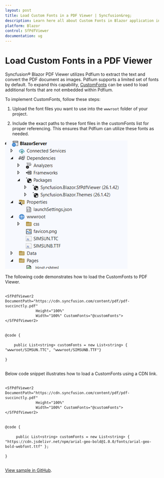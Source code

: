 ```yaml
---
layout: post
title: Load Custom Fonts in a PDF Viewer | Syncfusion&reg;
description: Learn here all about Custom Fonts in Blazor application in Syncfusion&reg; Blazor SfPdfViewer component and more.
platform: Blazor
control: SfPdfViewer
documentation: ug
---
```


# Load Custom Fonts in a PDF Viewer

Syncfusion&reg; Blazor PDF Viewer utilizes Pdfium to extract the text and convert the PDF document as images. Pdfium supports a limited set of fonts by default. To expand this capability, [CustomFonts](https://help.syncfusion.com/cr/blazor/Syncfusion.Blazor.SfPdfViewer.PdfViewerBase.html#Syncfusion_Blazor_SfPdfViewer_PdfViewerBase_CustomFonts) can be used to load additional fonts that are not embedded within Pdfium.

To implement CustomFonts, follow these steps: 

1. Upload the font files you want to use into the `wwwroot` folder of your project.
   
2. Include the exact paths to these font files in the customFonts list for proper referencing. This ensures that Pdfium can utilize these fonts as needed.

![CustomFonts in Blazor PDFViewer](../../pdfviewer/images/customfont-files.png)

The following code demonstrates how to load the CustomFonts to PDF Viewer.

```cshtml

<SfPdfViewer2 DocumentPath="https://cdn.syncfusion.com/content/pdf/pdf-succinctly.pdf"
              Height="100%"
              Width="100%" CustomFonts="@customFonts">
</SfPdfViewer2>
 

@code {

    public List<string> customFonts = new List<string> { "wwwroot/SIMSUN.TTC", "wwwroot/SIMSUNB.TTF"}

}
    
```
Below code snippet illustrates how to load a CustomFonts using a CDN link.

```cshtml

<SfPdfViewer2 DocumentPath="https://cdn.syncfusion.com/content/pdf/pdf-succinctly.pdf"
              Height="100%"
              Width="100%" CustomFonts="@customFonts">
</SfPdfViewer2>
 

@code {

     public List<string> customFonts = new List<string> { "https://cdn.jsdelivr.net/npm/arial-geo-bold@1.0.0/fonts/arial-geo-bold-webfont.ttf" };

}
    
```
[View sample in GitHub](https://github.com/SyncfusionExamples/blazor-pdf-viewer-examples/tree/master/Load%20and%20Save/Load%20custom%20fonts%20in%20PDF%20document).

